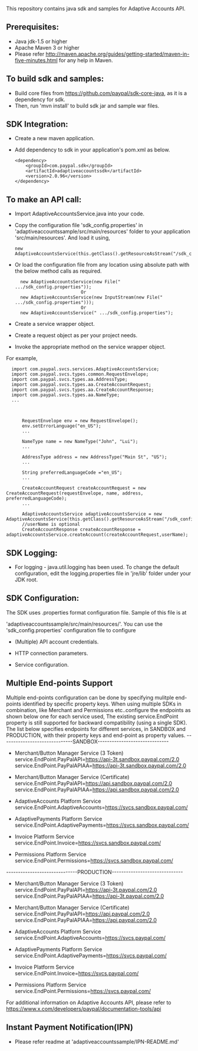 This repository contains java sdk and samples for Adaptive Accounts API.

Prerequisites:
---------------
*	Java jdk-1.5 or higher
*	Apache Maven 3 or higher
*	Please refer http://maven.apache.org/guides/getting-started/maven-in-five-minutes.html for any help in Maven.

To build sdk and samples:
--------------------------
*	Build core files from https://github.com/paypal/sdk-core-java, as it is a dependency for sdk.
*	Then, run 'mvn install' to build sdk jar and sample war files.

SDK Integration:
----------------
*	Create a new maven application.

*	Add dependency to sdk in your application's pom.xml as below.
		
		<dependency>
			<groupId>com.paypal.sdk</groupId>
			<artifactId>adaptiveaccountssdk</artifactId>
			<version>2.0.96</version>
		</dependency>
	
To make an API call:
--------------------		
*	Import AdaptiveAccountsService.java into your code.
		
*	Copy the configuration file 'sdk_config.properties' in 'adaptiveaccountssample/src/main/resources' folder to your application 'src/main/resources'. And load it using,  
		  
		new AdaptiveAccountsService(this.getClass().getResourceAsStream("/sdk_config.properties"));
	
*	Or load the configuration file from any location using absolute path with the below method calls as required.

          new AdaptiveAccountsService(new File(" .../sdk_config.properties"));
                                 Or
		  new AdaptiveAccountsService(new InputStream(new File(" .../sdk_config.properties")));
                                 Or
          new AdaptiveAccountsService(" .../sdk_config.properties");
  
*	Create a service wrapper object.

*	Create a request object as per your project needs. 

*	Invoke the appropriate method on the service wrapper object.

For example,

          
	  import com.paypal.svcs.services.AdaptiveAccountsService;
	  import com.paypal.svcs.types.common.RequestEnvelope;
	  import com.paypal.svcs.types.aa.AddressType;
	  import com.paypal.svcs.types.aa.CreateAccountRequest;
	  import com.paypal.svcs.types.aa.CreateAccountResponse;
	  import com.paypal.svcs.types.aa.NameType;
	  ...
	  
          
          
		  RequestEnvelope env = new RequestEnvelope();
	      env.setErrorLanguage("en_US");
          ...
          
		  NameType name = new NameType("John", "Lui");
          ...
          
          AddressType address = new AddressType("Main St", "US");
	      ...
	  
		  String preferredLanguageCode ="en_US";
		  ...
		  
	      CreateAccountRequest createAccountRequest = new CreateAccountRequest(requestEnvelope, name, address, preferredLanguageCode);
          ...

   		  AdaptiveAccountsService adaptiveAccountsService = new AdaptiveAccountsService(this.getClass().getResourceAsStream("/sdk_config.properties"));
		  //userName is optional
		  CreateAccountResponse createAccountResponse = adaptiveAccountsService.createAccount(createAccountRequest,userName);
		  

SDK Logging:
------------
*	For logging - java.util.logging has been used. To change the default configuration, edit the logging.properties file in 'jre/lib' folder under your JDK root.		  

		  
SDK Configuration:
------------------
The SDK uses .properties format configuration file. Sample of this file is at 
 
'adaptiveaccountssample/src/main/resources/'. You can use the 'sdk_config.properties' configuration file to configure

*	(Multiple) API account credentials.

*	HTTP connection parameters.

*	Service configuration.

Multiple End-points Support
---------------------------
Multiple end-points configuration can be done by specifying mulitple end-points identified by specific property keys. 
When using multiple SDKs in combination, like Merchant and Permissions etc..configure the endpoints as shown below 
one for each service used, The existing service.EndPoint property is still supported for backward compatibility (using 
a single SDK). The list below specifies endpoints for different services, in SANDBOX and PRODUCTION, with their 
property keys and end-point as property values.
------------------------------SANDBOX------------------------------
* Merchant/Button Manager Service (3 Token)
service.EndPoint.PayPalAPI=https://api-3t.sandbox.paypal.com/2.0
service.EndPoint.PayPalAPIAA=https://api-3t.sandbox.paypal.com/2.0

* Merchant/Button Manager Service (Certificate)
service.EndPoint.PayPalAPI=https://api.sandbox.paypal.com/2.0
service.EndPoint.PayPalAPIAA=https://api.sandbox.paypal.com/2.0

* AdaptiveAccounts Platform Service
service.EndPoint.AdaptiveAccounts=https://svcs.sandbox.paypal.com/

* AdaptivePayments Platform Service
service.EndPoint.AdaptivePayments=https://svcs.sandbox.paypal.com/

* Invoice Platform Service
service.EndPoint.Invoice=https://svcs.sandbox.paypal.com/

* Permissions Platform Service
service.EndPoint.Permissions=https://svcs.sandbox.paypal.com/

------------------------------PRODUCTION------------------------------
* Merchant/Button Manager Service (3 Token)
service.EndPoint.PayPalAPI=https://api-3t.paypal.com/2.0
service.EndPoint.PayPalAPIAA=https://api-3t.paypal.com/2.0

* Merchant/Button Manager Service (Certificate)
service.EndPoint.PayPalAPI=https://api.paypal.com/2.0
service.EndPoint.PayPalAPIAA=https://api.paypal.com/2.0

* AdaptiveAccounts Platform Service
service.EndPoint.AdaptiveAccounts=https://svcs.paypal.com/

* AdaptivePayments Platform Service
service.EndPoint.AdaptivePayments=https://svcs.paypal.com/

* Invoice Platform Service
service.EndPoint.Invoice=https://svcs.paypal.com/

* Permissions Platform Service
service.EndPoint.Permissions=https://svcs.paypal.com/

For additional information on Adaptive Accounts API, please refer to https://www.x.com/developers/paypal/documentation-tools/api

Instant Payment Notification(IPN) 
---------------------------------
* Please refer readme at 'adaptiveaccountssample/IPN-README.md'



